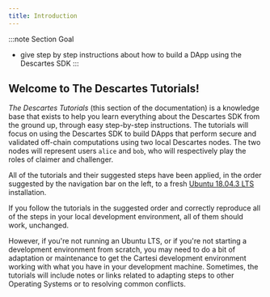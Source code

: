 ```yaml
---
title: Introduction
---
```


:::note Section Goal
- give step by step instructions about how to build a DApp using the Descartes SDK
:::


## Welcome to The Descartes Tutorials!

*The Descartes Tutorials* (this section of the documentation) is a knowledge base that exists to help you learn everything about the Descartes SDK from the ground up, through easy step-by-step instructions. The tutorials will focus on using the Descartes SDK to build DApps that perform secure and validated off-chain computations using two local Descartes nodes. The two nodes will represent users `alice` and `bob`, who will respectively play the roles of claimer and challenger.

All of the tutorials and their suggested steps have been applied, in the order suggested by the navigation bar on the left, to a fresh [Ubuntu 18.04.3 LTS](http://releases.ubuntu.com/18.04/) installation.

If you follow the tutorials in the suggested order and correctly reproduce all of the steps in your local development environment, all of them should work, unchanged.

However, if you're not running an Ubuntu LTS, or if you're not starting a development environment from scratch, you may need to do a bit of adaptation or maintenance to get the Cartesi development environment working with what you have in your development machine. Sometimes, the tutorials will include notes or links related to adapting steps to other Operating Systems or to resolving common conflicts.

